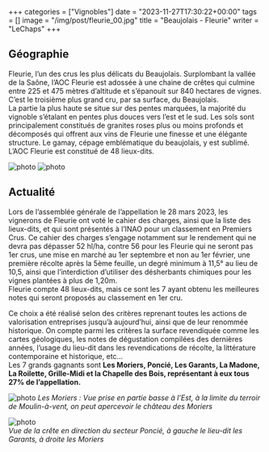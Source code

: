 +++
categories = ["Vignobles"]
date = "2023-11-27T17:30:22+00:00"
tags = []
image = "/img/post/fleurie_00.jpg"
title = "Beaujolais - Fleurie"
writer = "LeChaps"
+++

## Géographie

Fleurie, l’un des crus les plus délicats du Beaujolais. Surplombant la vallée de la Saône, l’AOC Fleurie est adossée à une chaine de crêtes qui culmine entre 225 et 475 mètres d’altitude et s’épanouit sur 840 hectares de vignes. C’est le troisième plus grand cru, par sa surface, du Beaujolais.  
La partie la plus haute se situe sur des pentes marquées, la majorité du vignoble s’étalant en pentes plus douces vers l’est et le sud. Les sols sont principalement constitués de granites roses plus ou moins profonds et décomposés qui offrent aux vins de Fleurie une finesse et une élégante structure. Le gamay, cépage emblématique du beaujolais, y est sublimé.
L’AOC Fleurie est constitué de 48 lieux-dits.

![photo][1]
![photo][2]

## Actualité

Lors de l’assemblée générale de l’appellation le 28 mars 2023, les vignerons de Fleurie ont voté le cahier des charges, ainsi que la liste des lieux-dits, et qui sont présentés à l’INAO pour un classement en Premiers Crus. Ce cahier des charges s’engage notamment sur le rendement qui ne devra pas dépasser 52 hl/ha, contre 56 pour les Fleurie qui ne seront pas 1er crus, une mise en marché au 1er septembre et non au 1er février, une première récolte après la 5ème feuille, un degré minimum à 11,5° au lieu de 10,5, ainsi que l’interdiction d’utiliser des désherbants chimiques pour les vignes plantées à plus de 1,20m.  
Fleurie compte 48 lieux-dits, mais ce sont les 7 ayant obtenu les meilleures notes qui seront proposés au classement en 1er cru.

Ce choix a été réalisé selon des critères reprenant toutes les actions de valorisation entreprises jusqu’à aujourd’hui, ainsi que de leur renommée historique. On compte parmi les critères la surface revendiquée comme les cartes géologiques, les notes de dégustation compilées des dernières années, l’usage du lieu-dit dans les revendications de récolte, la littérature contemporaine et historique, etc...  
Les 7 grands gagnants sont **Les Moriers, Poncié, Les Garants, La Madone, La Roilette, Grille-Midi et la Chapelle des Bois, représentant à eux tous 27% de l’appellation.**

![photo][3]
_Les Moriers : Vue prise en partie basse à l’Est, à la limite du terroir de Moulin-à-vent, on peut apercevoir le château des Moriers_  

![photo][4]  
_Vue de la crête en direction du secteur Poncié, à gauche le lieu-dit les Garants, à droite les Moriers_

[1]: /img/post/fleurie_00.jpg
[2]: /img/post/fleurie_01.jpg
[3]: /img/post/fleurie_02.jpg
[4]: /img/post/fleurie_03.png
